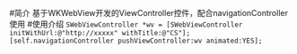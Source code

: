 #简介
基于WKWebView开发的ViewController控件，配合navigationController使用
#使用介绍
`SWebViewController *wv = [SWebViewController initWithUrl:@"http://xxxxx" withTitle:@"CS"];`
`[self.navigationController pushViewController:wv animated:YES];`